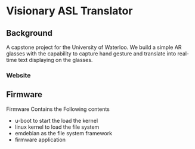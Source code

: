 # Visionary ASL Translator
## Background
A capstone project for the University of Waterloo. We build a simple AR glasses with the capability to capture hand gesture and translate into real-time text displaying on the glasses.

### Website 

## Firmware
Firmware Contains the Following contents
- u-boot to start the load the kernel
- linux kernel to load the file system
- emdebian as the file system framework
- firmware application
